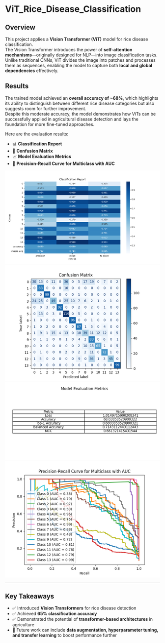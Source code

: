 # ViT_Rice_Disease_Classification

## Overview
This project applies a **Vision Transformer (ViT)** model for rice disease classification.  
The Vision Transformer introduces the power of **self-attention mechanisms**—originally designed for NLP—into image classification tasks.  
Unlike traditional CNNs, ViT divides the image into patches and processes them as sequences, enabling the model to capture both **local and global dependencies** effectively.  

## Results
The trained model achieved an **overall accuracy of ~68%**, which highlights its ability to distinguish between different rice disease categories but also suggests room for further improvement.  
Despite this moderate accuracy, the model demonstrates how ViTs can be successfully applied in agricultural disease detection and lays the foundation for more fine-tuned approaches.  

Here are the evaluation results:

- 📊 **Classification Report**  
- 🔀 **Confusion Matrix**  
- 📈 **Model Evaluation Metrics**  
- 🎯 **Precision-Recall Curve for Multiclass with AUC**  

![Result 1](runs/test_1/Classification%20Report.png)  
![Result 2](runs/test_1/Confusion%20Matrix.png)  
![Result 3](runs/test_1/Model%20Evaluation%20Metrics.png)  
![Result 4](runs/test_1/Precision-Recall%20Curve%20for%20Multiclass%20with%20AUC.png)

---

## Key Takeaways
- ✅ Introduced **Vision Transformers** for rice disease detection  
- ✅ Achieved **65% classification accuracy**  
- ✅ Demonstrated the potential of **transformer-based architectures** in agriculture  
- 🚀 Future work can include **data augmentation, hyperparameter tuning, and transfer learning** to boost performance further  
